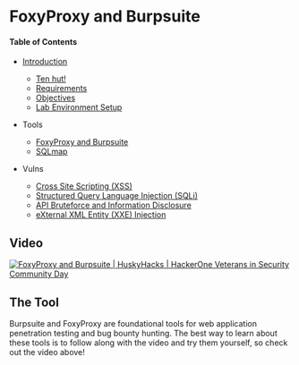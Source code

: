 # FoxyProxy and Burpsuite
#### Table of Contents  
- [Introduction](../index.md) 
  - [Ten hut!](../index.md#ten-hut)
  - [Requirements](../index.md#requirements) 
  - [Objectives](../index.md#objectives)  
  - [Lab Environment Setup](../index.md#lab-environment-setup)
- Tools
  - [FoxyProxy and Burpsuite](/tools/burpsuite)
  - [SQLmap](/tools/sqlmap)
- Vulns
  - [Cross Site Scripting (XSS)](/vulns/xss)
  - [Structured Query Language Injection (SQLi)](/vulns/sqli)
  - [API Bruteforce and Information Disclosure](/vulns/api)
  - [eXternal XML Entity (XXE) Injection](/vulns/xxe)
  
  <!-- toc -->
## Video
[![FoxyProxy and Burpsuite | HuskyHacks | HackerOne Veterans in Security Community Day](http://img.youtube.com/vi/fNmM7m08_ys/0.jpg)](http://www.youtube.com/watch?v=fNmM7m08_ys "FoxyProxy and Burpsuite | HuskyHacks | HackerOne Veterans in Security Community Day")

## The Tool
Burpsuite and FoxyProxy are foundational tools for web application penetration testing and bug bounty hunting. The best way to learn about these tools is to follow along with the video and try them yourself, so check out the video above!